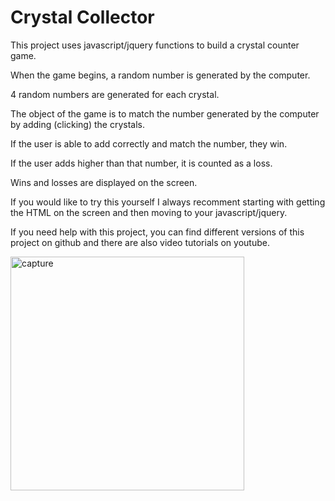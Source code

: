 # Crystal Collector

This project uses javascript/jquery functions to build a crystal counter game.

When the game begins, a random number is generated by the computer.

4 random numbers are generated for each crystal.

The object of the game is to match the number generated by the computer 
by adding (clicking) the crystals.

If the user is able to add correctly and match the number, they win.

If the user adds higher than that number, it is counted as a loss.

Wins and losses are displayed on the screen.

If you would like to try this yourself I always recomment starting with getting
the HTML on the screen and then moving to your javascript/jquery.

If you need help with this project, you can find different versions of this
project on github and there are also video tutorials on youtube.

<img width="374" alt="capture" src="https://user-images.githubusercontent.com/44249106/50936769-a1643800-1436-11e9-88a6-3b7184085b66.PNG">
